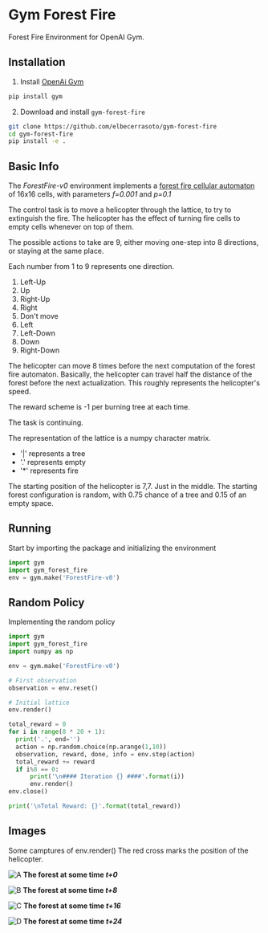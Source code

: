 # Gym Forest Fire
Forest Fire Environment for OpenAI Gym.

## Installation
1. Install [OpenAi Gym](https://github.com/openai/gym)
```bash
pip install gym
```

2. Download and install `gym-forest-fire`
```bash
git clone https://github.com/elbecerrasoto/gym-forest-fire
cd gym-forest-fire
pip install -e .
```

## Basic Info
The _ForestFire-v0_ environment implements a
[forest fire cellular automaton](https://en.wikipedia.org/wiki/Forest-fire_model)
of 16x16 cells, with parameters _f=0.001_ and _p=0.1_

The control task is to move a helicopter through the lattice,
to try to extinguish the fire. The helicopter
has the effect of turning fire cells to empty cells whenever on top of them.

The possible actions to take are 9, either moving one-step into 8 directions,
or staying at the same place.

Each number from 1 to 9 represents one direction.

1. Left-Up
2. Up
3. Right-Up
4. Right
5. Don't move
6. Left
7. Left-Down
8. Down
9. Right-Down

The helicopter can move 8 times before the next computation
of the forest fire automaton. Basically, the helicopter can
travel half the distance of the forest before the next actualization.
This roughly represents the helicopter's speed.

The reward scheme is -1 per burning tree at each time.

The task is continuing.

The representation of the lattice is
a numpy character matrix.

* '|' represents a tree
* '.' represents empty
* '*' represents fire

The starting position of the helicopter is 7,7. Just in the middle.
The starting forest configuration is random,
with 0.75 chance of a tree and 0.15 of an empty space.

## Running
Start by importing the package and initializing the environment
```python
import gym
import gym_forest_fire
env = gym.make('ForestFire-v0')
```

## Random Policy
Implementing the random policy
```python
import gym
import gym_forest_fire
import numpy as np

env = gym.make('ForestFire-v0')

# First observation
observation = env.reset()

# Initial lattice
env.render()

total_reward = 0
for i in range(8 * 20 + 1):
  print('.', end='')
  action = np.random.choice(np.arange(1,10))
  observation, reward, done, info = env.step(action)
  total_reward += reward
  if i%8 == 0:
      print('\n#### Iteration {} ####'.format(i))
      env.render()
env.close()

print('\nTotal Reward: {}'.format(total_reward))
```
## Images
Some camptures of env.render()
The red cross marks the position of the helicopter.

![A](https://github.com/elbecerrasoto/gym-forest-fire/blob/master/pics/seq0.svg)
**The forest at some time _t+0_**

![B](https://github.com/elbecerrasoto/gym-forest-fire/blob/master/pics/seq1.svg)
**The forest at some time _t+8_**

![C](https://github.com/elbecerrasoto/gym-forest-fire/blob/master/pics/seq2.svg)
**The forest at some time _t+16_**

![D](https://github.com/elbecerrasoto/gym-forest-fire/blob/master/pics/seq3.svg)
**The forest at some time _t+24_**

